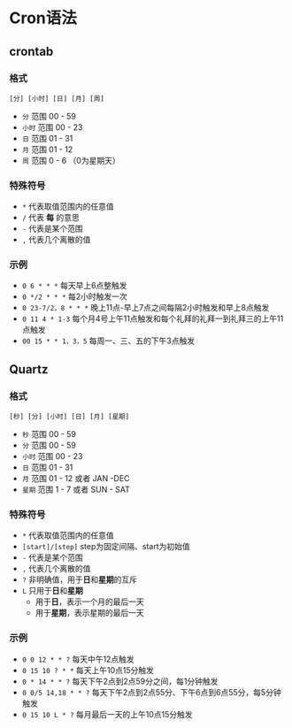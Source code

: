 

# Cron语法



## crontab

### 格式
``[分] [小时] [日] [月] [周]``

* `分` 范围 00 - 59
* `小时` 范围 00 - 23
* `日` 范围 01 - 31
* `月` 范围 01 - 12
* `周` 范围 0 - 6 （0为星期天）

### 特殊符号
* `*`  代表取值范围内的任意值
* `/`  代表 **每** 的意思
* `-`  代表是某个范围
* `,`  代表几个离散的值

### 示例
* `0 6 * * *`  每天早上6点整触发
* `0 */2 * * *`  每2小时触发一次
* `0 23-7/2，8 * * *` 晚上11点-早上7点之间每隔2小时触发和早上8点触发
* `0 11 4 * 1-3`  每个月4号上午11点触发和每个礼拜的礼拜一到礼拜三的上午11点触发
* `00 15 * * 1，3，5` 每周一、三、五的下午3点触发

## Quartz

### 格式
``[秒] [分] [小时] [日] [月] [星期]``

* `秒` 范围 00 - 59
* `分` 范围 00 - 59
* `小时` 范围 00 - 23
* `日` 范围 01 - 31
* `月` 范围 01 - 12  或者 JAN  -DEC
* `星期` 范围 1 - 7 或者 SUN - SAT


### 特殊符号
* `*`  代表取值范围内的任意值
* `[start]/[step]`  step为固定间隔、start为初始值  
* `-`  代表是某个范围
* `,`  代表几个离散的值
* `?`  非明确值，用于**日**和**星期**的互斥
* `L`  只用于**日**和**星期**
	* 用于**日**，表示一个月的最后一天
	* 用于**星期**，表示星期的最后一天


### 示例
* `0 0 12 * * ?`  每天中午12点触发
* `0 15 10 ? * *` 每天上午10点15分触发
* `0 * 14 * * ?`  每天下午2点到2点59分之间，每1分钟触发
* `0 0/5 14,18 * * ?` 每天下午2点到2点55分、下午6点到6点55分，每5分钟触发
* `0 15 10 L * ?`  每月最后一天的上午10点15分触发